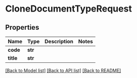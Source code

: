 # CloneDocumentTypeRequest


## Properties
Name | Type | Description | Notes
------------ | ------------- | ------------- | -------------
**code** | **str** |  | 
**title** | **str** |  | 

[[Back to Model list]](../README.md#documentation-for-models) [[Back to API list]](../README.md#documentation-for-api-endpoints) [[Back to README]](../README.md)


